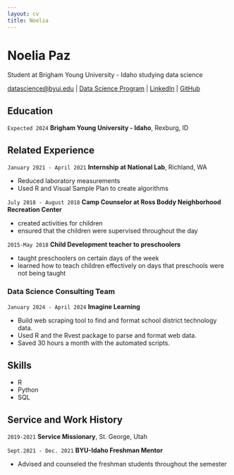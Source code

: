 ```yaml
---
layout: cv
title: Noelia
---
```

# Noelia Paz
Student at Brigham Young University - Idaho studying data science

<div id="webaddress">
<a href="datascience@byui.edu">datascience@byui.edu</a>
| <a href="https://byuidatascience.github.io/development.html">Data Science Program</a>
| <a href="https://www.linkedin.com/groups/13537407/">LinkedIn</a>
| <a href="https://github.com/byuids-resumes">GitHub</a>
</div>

<!-- https://www.monique.tech/the-art-of-markdown -->

## Education 
`Expected 2024`
__Brigham Young University - Idaho__, Rexburg, ID


## Related Experience

`January 2021 - April 2021`
__Internship at National Lab__, Richland, WA
 
- Reduced laboratory measurements
- Used R and Visual Sample Plan to create  algorithms

`July 2018 - August 2018`
__Camp Counselor at Ross Boddy Neighborhood Recreation Center__
- created activities for children
- ensured that the children were supervised throughout the day

`2015-May 2018`
__Child Development teacher to preschoolers__ 
- taught preschoolers on certain days of the week
- learned how to teach children effectively on days that preschools were not being taught

### Data Science Consulting Team

`January 2024 - April 2024`
__Imagine Learning__

- Build web scraping tool to find and format school district technology data.
- Used R and the Rvest package to parse and format web data.
- Saved 30 hours a month with the automated scripts.

## Skills
- R
- Python
- SQL


## Service and Work History

`2019-2021`
__Service Missionary__, St. George, Utah

`Sept.2021 - Dec. 2021`
__BYU-Idaho Freshman Mentor__
- Advised and counseled the freshman students throughout the semester


<!-- ### Footer

Last updated: May 2013 -->


